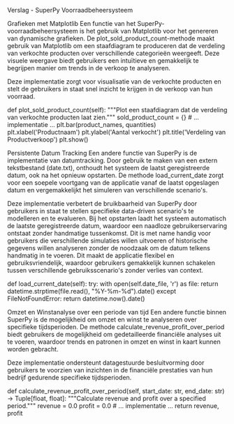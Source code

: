 Verslag - SuperPy Voorraadbeheersysteem

Grafieken met Matplotlib
Een functie van het SuperPy-voorraadbeheersysteem is het gebruik van Matplotlib voor het genereren van dynamische grafieken. De plot_sold_product_count-methode maakt gebruik van Matplotlib om een staafdiagram te produceren dat de verdeling van verkochte producten over verschillende categorieën weergeeft. Deze visuele weergave biedt gebruikers een intuïtieve en gemakkelijk te begrijpen manier om trends in de verkoop te analyseren.

Deze implementatie zorgt voor visualisatie van de verkochte producten en stelt de gebruikers in staat snel inzicht te krijgen in de verkoop van hun voorraad.

def plot_sold_product_count(self):
    """Plot een staafdiagram dat de verdeling van verkochte producten laat zien."""
    sold_product_count = {}
    # ... implementatie ...
    plt.bar(product_names, quantities)
    plt.xlabel('Productnaam')
    plt.ylabel('Aantal verkocht')
    plt.title('Verdeling van Productverkoop')
    plt.show()

Persistente Datum Tracking
Een andere functie van SuperPy is de implementatie van datumtracking. Door gebruik te maken van een extern tekstbestand (date.txt), onthoudt het systeem de laatst geregistreerde datum, ook na het opnieuw opstarten. De methode load_current_date zorgt voor een soepele voortgang van de applicatie vanaf de laatst opgeslagen datum en vergemakkelijkt het simuleren van verschillende scenario's.

Deze implementatie verbetert de bruikbaarheid van SuperPy door gebruikers in staat te stellen specifieke data-driven scenario's te modelleren en te evalueren. Bij het opstarten laadt het systeem automatisch de laatste geregistreerde datum, waardoor een naadloze gebruikerservaring ontstaat zonder handmatige tussenkomst. Dit is met name handig voor gebruikers die verschillende simulaties willen uitvoeren of historische gegevens willen analyseren zonder de noodzaak om de datum telkens handmatig in te voeren. Dit maakt de applicatie flexibel en gebruiksvriendelijk, waardoor gebruikers gemakkelijk kunnen schakelen tussen verschillende gebruiksscenario's zonder verlies van context.

def load_current_date(self):
    try:
        with open(self.date_file, 'r') as file:
            return datetime.strptime(file.read(), "%Y-%m-%d").date()
    except FileNotFoundError:
        return datetime.now().date()


Omzet en Winstanalyse over een periode van tijd
Een andere functie binnen SuperPy is de mogelijkheid om omzet en winst te analyseren over specifieke tijdsperioden. De methode calculate_revenue_profit_over_period biedt gebruikers de mogelijkheid om gedetailleerde financiële analyses uit te voeren, waardoor trends en patronen in omzet en winst in kaart kunnen worden gebracht.

Deze implementatie ondersteunt datagestuurde besluitvorming door gebruikers te voorzien van inzichten in de financiële prestaties van hun bedrijf gedurende specifieke tijdsperioden.

def calculate_revenue_profit_over_period(self, start_date: str, end_date: str) -> Tuple[float, float]:
    """Calculate revenue and profit over a specified period."""
    revenue = 0.0
    profit = 0.0
    # ... implementatie ...
    return revenue, profit
